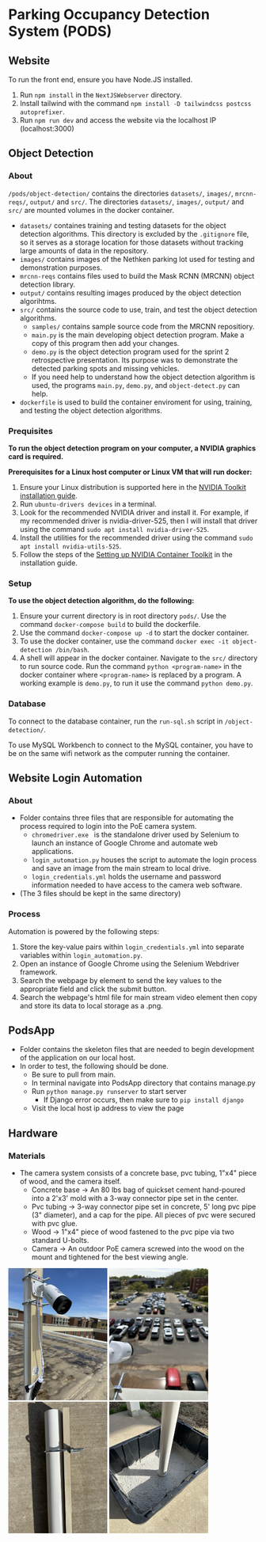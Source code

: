 # Parking Occupancy Detection System (PODS)

## Website 
To run the front end, ensure you have Node.JS installed. 
1. Run `npm install` in the `NextJSWebserver` directory.
2. Install tailwind with the command `npm install -D tailwindcss postcss autoprefixer`.
3. Run `npm run dev` and access the website via the localhost IP (localhost:3000)

## Object Detection
### About
`/pods/object-detection/` contains the directories `datasets/`, `images/`, `mrcnn-reqs/`, `output/` and `src/`. The directories  `datasets/`, `images/`, `output/` and `src/` are mounted volumes in the docker container.
- `datasets/` containes training and testing datasets for the object detection algorithms. This directory is excluded by the `.gitignore` file, so it serves as a storage location for those datasets without tracking large amounts of data in the repository.
- `images/` contains images of the Nethken parking lot used for testing and demonstration purposes. 
- `mrcnn-reqs` contains files used to build the Mask RCNN (MRCNN) object detection library.
- `output/` contains resulting images produced by the object detection algorihtms.
- `src/` contains the source code to use, train, and test the object detection algorithms.
  - `samples/` contains sample source code from the MRCNN repositiory.
  - `main.py` is the main developing object detection program. Make a copy of this program then add your changes.
  - `demo.py` is the object detection program used for the sprint 2 retrospective presentation. Its purpose was to demonstrate the detected parking spots and missing vehicles.
  - If you need help to understand how the object detection algorithm is used, the programs `main.py`, `demo.py`, and `object-detect.py` can help.
- `dockerfile` is used to build the container enviroment for using, training, and testing the object detection algorithms. 

### Prequisites
**To run the object detection program on your computer, a NVIDIA graphics card is required.**

**Prerequisites for a Linux host computer or Linux VM that will run docker:**
1. Ensure your Linux distribution is supported here in the [NVIDIA Toolkit installation guide](https://docs.nvidia.com/datacenter/cloud-native/container-toolkit/install-guide.html).
2. Run `ubuntu-drivers devices` in a terminal. 
3. Look for the recommended NVIDIA driver and install it. For example, if my recommended driver is nvidia-driver-525, then I will install that driver using the command `sudo apt install nvidia-driver-525`.
4. Install the utilities for the recommended driver using the command `sudo apt install nvidia-utils-525`.
5. Follow the steps of the [Setting up NVIDIA Container Toolkit](https://docs.nvidia.com/datacenter/cloud-native/container-toolkit/install-guide.html) in the installation guide.


### Setup
**To use the object detection algorithm, do the following:**
1. Ensure your current directory is in root directory `pods/`. Use the command `docker-compose build` to build the dockerfile.
2. Use the command `docker-compose up -d` to start the docker container.
3. To use the docker container, use the command `docker exec -it object-detection /bin/bash`.
3. A shell will appear in the docker container. Navigate to the `src/` directory to run source code. Run the command `python <program-name>` in the docker container where `<program-name>` is replaced by a program. A working example is `demo.py`, to run it use the command `python demo.py`.

### Database
To connect to the database container, run the `run-sql.sh` script in `/object-detection/`.

To use MySQL Workbench to connect to the MySQL container, you have to be on the same wifi network as the computer running the container.

## Website Login Automation
### About
- Folder contains three files that are responsible for automating the process required to login into the PoE camera system.
  - `chromedriver.exe ` is the standalone driver used by Selenium to launch an instance of Google Chrome and automate web applications.
  - `login_automation.py` houses the script to automate the login process and save an image from the main stream to local drive.
  - `login_credentials.yml` holds the username and password information needed to have access to the camera web software.
- (The 3 files should be kept in the same directory)

### Process
Automation is powered by the following steps:
1. Store the key-value pairs within `login_credentials.yml` into separate variables within `login_automation.py`.
2. Open an instance of Google Chrome using the Selenium Webdriver framework.
3. Search the webpage by element to send the key values to the appropriate field and click the submit button.
4. Search the webpage's html file for main stream video element then copy and store its data to local storage as a .png.

## PodsApp
- Folder contains the skeleton files that are needed to begin development of the application on our local host.
- In order to test, the following should be done.
  - Be sure to pull from main.
  - In terminal navigate into PodsApp directory that contains manage.py
  - Run `python manage.py runserver` to start server
    - If Django error occurs, then make sure to `pip install django`
  - Visit the local host ip address to view the page

## Hardware
### Materials
- The camera system consists of a concrete base, pvc tubing, 1"x4" piece of wood, and the camera itself.
  - Concrete base -> An 80 lbs bag of quickset cement hand-poured into a 2'x3' mold with a 3-way connector pipe set in the center.
  - Pvc tubing -> 3-way connector pipe set in concrete, 5' long pvc pipe (3" diameter), and a cap for the pipe. All pieces of pvc were secured with pvc glue.
  - Wood -> 1"x4" piece of wood fastened to the pvc pipe via two standard U-bolts.
  - Camera -> An outdoor PoE camera screwed into the wood on the mount and tightened for the best viewing angle.
  
<img src="Images/installed_camera.jpg" width=200> <img src="Images/camera_pov.jpg" width=200>
<img src="Images/pole_structure.jpg" width=200> <img src="Images/mount_base.jpg" width=200>

